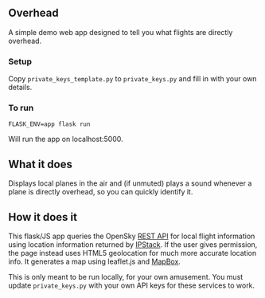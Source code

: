 ## Overhead

A simple demo web app designed to tell you what flights are directly overhead.

### Setup

Copy `private_keys_template.py` to `private_keys.py` and fill in with your own details.

### To run

`FLASK_ENV=app flask run`

Will run the app on localhost:5000.

## What it does

Displays local planes in the air and (if unmuted) plays a sound whenever a plane is directly overhead, so you can quickly identify it. 

## How it does it

This flask/JS app queries the OpenSky [REST API](https://opensky-network.org/apidoc/rest.html) for local flight information using location information returned by [IPStack](https://ipstack.com/). If the user gives permission, the page instead uses HTML5 geolocation for much more accurate location info. It generates a map using leaflet.js and [MapBox](https://www.mapbox.com/). 

This is only meant to be run locally, for your own amusement. You must update `private_keys.py` with your own API keys for these services to work. 
